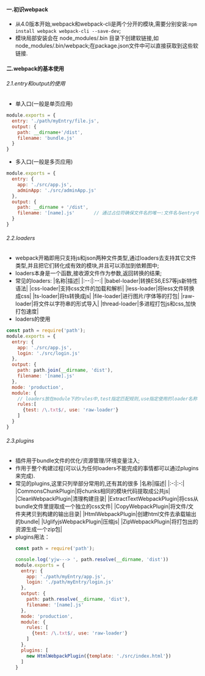 #### 一.初识webpack
- 从4.0版本开始,webpack和webpack-cli是两个分开的模块,需要分别安装:`npm install webpack webpack-cli --save-dev`;
- 模块局部安装会在 node_modules/.bin 目录下创建软链接,如 node_modules/.bin/webpack;在package.json文件中可以直接获取到这些软链接.

#### 二.webpack的基本使用
###### 2.1.entry和output的使用
- 单入口(一般是单页应用)
```js
module.exports = {
  entry: './path/myEntry/file.js',
  output: {
    path: __dirname+'/dist',
    filename: 'bundle.js'
  }
}
```
- 多入口(一般是多页应用)
```js
module.exports = {
  entry: {
    app: './src/app.js',
    adminApp: './src/adminApp.js'
  },
  output: {
    path: __dirname + '/dist',
    filename: '[name].js'       // 通过占位符确保文件名的唯一:文件名与entry中的key一一对应.
  }
}
```

###### 2.2.loaders
- webpack开箱即用只支持js和json两种文件类型,通过loaders去支持其它文件类型,并且把它们转化成有效的模块,并且可以添加到依赖图中;
- loaders本身是一个函数,接收源文件作为参数,返回转换的结果;
- 常见的loaders:
  |名称|描述|
  |:--:|:--:|
  |babel-loader|转换ES6,ES7等js新特性语法|
  |css-loader|支持css文件的加载和解析|
  |less-loader|将less文件转换成css|
  |ts-loader|将ts转换成js|
  |file-loader|进行图片/字体等的打包|
  |raw-loader|将文件以字符串的形式导入|
  |thread-loader|多进程打包js和css,加快打包速度|
- loaders的使用
```js
const path = require('path');
module.exports = {
  entry: {
    app: './src/app.js',
    login: './src/login.js'
  },
  output: {
    path: path.join(__dirname, 'dist'),
    filename: '[name].js'
  },
  mode: 'production',
  module: {
    // loaders放在module下的rules中,test指定匹配规则,use指定使用的loader名称
    rules:[
      {test: /\.txt$/, use: 'raw-loader'}
    ]
  }
}
```

###### 2.3.plugins
- 插件用于bundle文件的优化/资源管理/环境变量注入;
- 作用于整个构建过程(可以认为任何loaders不能完成的事情都可以通过plugins来完成).
- 常见的plugins,这里只列举部分常用的,还有其的很多
  |名称|描述|
  |:-:|:-:|
  |CommonsChunkPlugin|将chunks相同的模块代码提取成公共js|
  |CleanWebpackPlugin|清理构建目录|
  |ExtractTextWebpackPlugin|将css从bundle文件里提取成一个独立的css文件|
  |CopyWebpackPlugin|将文件/文件夹拷贝到构建的输出目录|
  |HtmlWebpackPlugin|创建html文件去承载输出的bundle|
  |UglifyjsWebpackPlugin|压缩js|
  |ZipWebpackPlugin|将打包出的资源生成一个zip包|
- plugins用法：
  ```js
  const path = require('path');

  console.log('yjw---> ', path.resolve(__dirname, 'dist'))
  module.exports = {
    entry: {
      app: './path/myEntry/app.js',
      login: './path/myEntry/login.js'
    },
    output: {
      path: path.resolve(__dirname, 'dist'),
      filename: '[name].js'
    },
    mode: 'production',
    module: {
      rules: [
        {test: /\.txt$/, use: 'raw-loader'}
      ]
    },
    plugins: [
      new HtmlWebpackPlugin({template: './src/index.html'})
    ]
  }
  ```